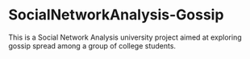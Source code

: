 # SocialNetworkAnalysis-Gossip
This is a Social Network Analysis university project aimed at exploring gossip spread among a group of college students. 

